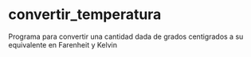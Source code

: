# convertir_temperatura
Programa para convertir una cantidad dada de grados centigrados a su equivalente en Farenheit y Kelvin
